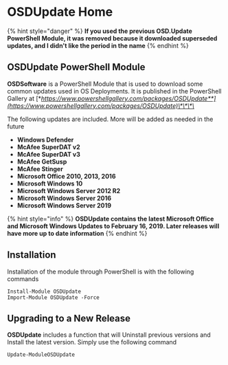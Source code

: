 # OSDUpdate Home

{% hint style="danger" %}
**If you used the previous OSD.Update PowerShell Module, it was removed because it downloaded superseded updates, and I didn't like the period in the name**
{% endhint %}

## **OSDUpdate** PowerShell Module

**OSDSoftware** is a PowerShell Module that is used to download some common updates used in OS Deployments.  It is published in the PowerShell Gallery at [**https://www.powershellgallery.com/packages/OSDUpdate**](https://www.powershellgallery.com/packages/OSDUpdate)\*\*\*\*

The following updates are included.  More will be added as needed in the future

* **Windows Defender**
* **McAfee SuperDAT v2**
* **McAfee SuperDAT v3**
* **McAfee GetSusp**
* **McAfee Stinger**
* **Microsoft Office 2010, 2013, 2016**
* **Microsoft Windows 10**
* **Microsoft Windows Server 2012 R2**
* **Microsoft Windows Server 2016**
* **Microsoft Windows Server 2019**

{% hint style="info" %}
**OSDUpdate contains the latest Microsoft Office and Microsoft Windows Updates to February 16, 2019.  Later releases will have more up to date information**
{% endhint %}

## Installation

Installation of the module through PowerShell is with the following commands

```text
Install-Module OSDUpdate
Import-Module OSDUpdate -Force
```

## Upgrading to a New Release

**OSDUpdate** includes a function that will Uninstall previous versions and Install the latest version.  Simply use the following command

```text
Update-ModuleOSDUpdate
```

